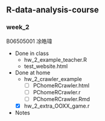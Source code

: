 ## R-data-analysis-course

### week_2
B06505001 凃皓瑋

- Done in class
  - hw_2_example_teacher.R
  - test_website.html
- Done at home
  - hw_2_crawler_example 
      - [ ] PChomeRCrawler.html
      - [ ] PChomeRCrawler.r
      - [ ] PChomeRCrawler.Rmd
  - [x] hw_2_extra_OOXX_game.r
- Notes


